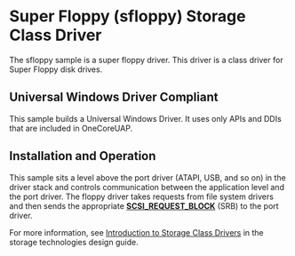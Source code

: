 <!---
    name: Super Floppy (sfloppy) Storage Class Driver
    platform: WDM
    language: cpp
    category: Storage
    description: A smaple class driver for Super Floppy disk drives.     
    samplefwlink: http://go.microsoft.com/fwlink/p/?LinkId=617989
--->


Super Floppy (sfloppy) Storage Class Driver
===========================================

The sfloppy sample is a super floppy driver. This driver is a class driver for Super Floppy disk drives.

## Universal Windows Driver Compliant
This sample builds a Universal Windows Driver. It uses only APIs and DDIs that are included in OneCoreUAP.

Installation and Operation
--------------------------

This sample sits a level above the port driver (ATAPI, USB, and so on) in the driver stack and controls communication between the application level and the port driver. The floppy driver takes requests from file system drivers and then sends the appropriate [**SCSI\_REQUEST\_BLOCK**](http://msdn.microsoft.com/en-us/library/windows/hardware/ff565393) (SRB) to the port driver.

For more information, see [Introduction to Storage Class Drivers](http://msdn.microsoft.com/en-us/library/windows/hardware/ff559215) in the storage technologies design guide.

